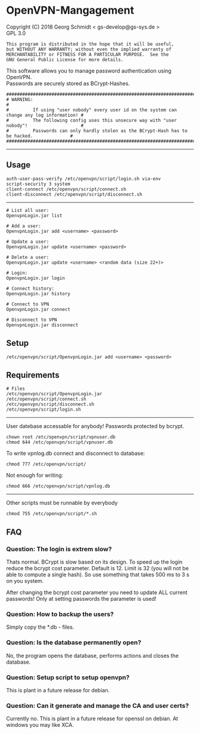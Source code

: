 # OpenVPN-Mangagement #

Copyright (C) 2018  Georg Schmidt < gs-develop<span></span>@gs-sys.de >  
GPL 3.0

    This program is distributed in the hope that it will be useful,
    but WITHOUT ANY WARRANTY; without even the implied warranty of
    MERCHANTABILITY or FITNESS FOR A PARTICULAR PURPOSE.  See the
    GNU General Public License for more details.

This software allows you to manage password authentication using OpenVPN.  
Passwords are securely stored as BCrypt-Hashes.

    ##############################################################################################
    # WARNING:                                                                                   #
    #         If using "user nobody" every user id on the system can change any log information! #
    #         The following config uses this unsecure way with "user nobody"!                    #
    #         Passwords can only hardly stolen as the BCrypt-Hash has to be hacked.              #
    ##############################################################################################

---

## Usage ##

    auth-user-pass-verify /etc/openvpn/script/login.sh via-env
    script-security 3 system
    client-connect /etc/openvpn/script/connect.sh
    client-disconnect /etc/openvpn/script/disconnect.sh

---

    # List all user:
    OpenvpnLogin.jar list

    # Add a user:
    OpenvpnLogin.jar add <username> <password>

    # Update a user:
    OpenvpnLogin.jar update <username> <password>

    # Delete a user:
    OpenvpnLogin.jar update <username> <random data (size 22+)>

    # Login:
    OpenvpnLogin.jar login

    # Connect history:
    OpenvpnLogin.jar history

    # Connect to VPN
    OpenvpnLogin.jar connect

    # Disconnect to VPN
    OpenvpnLogin.jar disconnect

## Setup ##

    /etc/openvpn/script/OpenvpnLogin.jar add <username> <password>

## Requirements ##

    # Files
    /etc/openvpn/script/OpenvpnLogin.jar
    /etc/openvpn/script/connect.sh
    /etc/openvpn/script/disconnect.sh
    /etc/openvpn/script/login.sh

---

User datebase accessable for anybody! Passwords protected by bcrypt.

    chown root /etc/openvpn/script/vpnuser.db
    chmod 644 /etc/openvpn/script/vpnuser.db

To write vpnlog.db connect and disconnect to database:

    chmod 777 /etc/openvpn/script/

Not enough for writing:

    chmod 666 /etc/openvpn/script/vpnlog.db

---

Other scripts
must be runnable by everybody

    chmod 755 /etc/openvpn/script/*.sh

## FAQ ##

### Question: The login is extrem slow? ###

Thats normal. BCrypt is slow based on its design.
To speed up the login reduce the bcrypt cost parameter.
Default is 12. Limit is 32 (you will not be able to compute a single hash).
So use something that takes 500 ms to 3 s on you system.

After changing the bcrypt cost parameter you need to update ALL
current passwords! Only at setting passwords the parameter is used!



### Question: How to backup the users? ###

Simply copy the *.db - files.

### Question: Is the database permanently open? ###

No, the program opens the database, performs actions and closes the database.

### Question: Setup script to setup openvpn? ###

This is plant in a future release for debian.


### Question: Can it generate and manage the CA and user certs? ###

Currently no. This is plant in a future release for openssl on debian.
At windows you may like XCA.